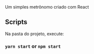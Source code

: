 Um simples metrônomo criado com React

## Scripts

Na pasta do projeto, execute:

### `yarn start` or `npm start`